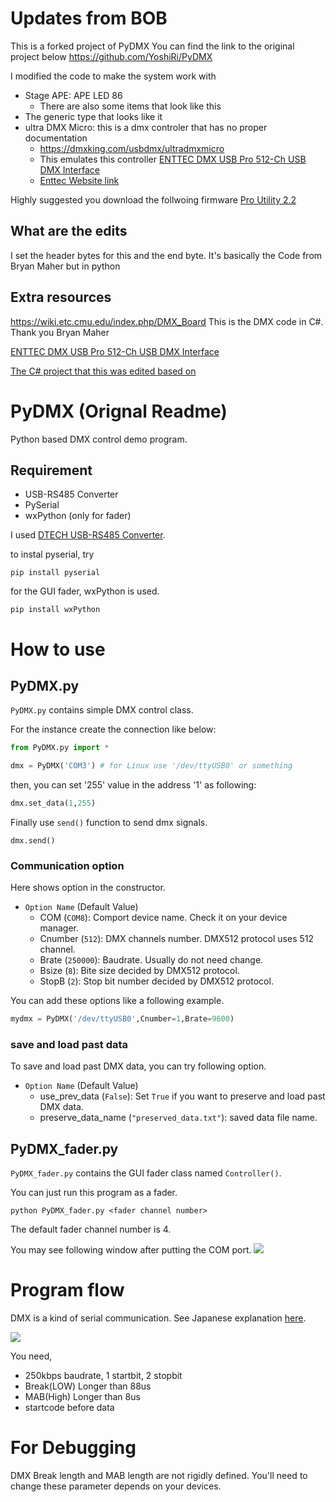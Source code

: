 

# Updates from BOB
This is a forked project of PyDMX
You can find the link to the original project below
https://github.com/YoshiRi/PyDMX

I modified the code to make the system work with
* Stage APE: APE LED 86
  - There are also some items that look like this
* The generic type that looks like it
* ultra DMX Micro: this is a dmx controler that has no proper documentation
  - https://dmxking.com/usbdmx/ultradmxmicro
  - This emulates this controller [ENTTEC DMX USB Pro 512-Ch USB DMX Interface](https://www.sweetwater.com/store/detail/DMXUSBPro--enttec-dmx-usb-pro-512-ch-usb-dmx-interface?mrkgadid=3301332569&mrkgcl=28&mrkgen=gpla&mrkgbflag=0&mrkgcat=livesound&lighting&acctid=21700000001645388&dskeywordid=92700046938524260&lid=92700046938524260&ds_s_kwgid=58700005283381190&ds_s_inventory_feed_id=97700000007215323&dsproductgroupid=468822162389&product_id=DMXUSBPro&prodctry=US&prodlang=en&channel=online&storeid=&device=c&network=g&matchtype=&adpos=largenumber&locationid=9005925&creative=280136035561&targetid=pla-468822162389&campaignid=1465475237&awsearchcpc=1&gclsrc=ds&gclsrc=ds)
  - [Enttec Website link](https://www.enttec.com/product/lighting-communication-protocols/dmx512/dmx-usb-interface/)

Highly suggested you download the follwoing firmware [Pro Utility 2.2](https://dol2kh495zr52.cloudfront.net/download/dmx_usb_pro/pro_utility_setup.exe)
## What are the edits
I set the header bytes for this and the end byte. It's basically the Code from Bryan Maher but in python


## Extra resources
https://wiki.etc.cmu.edu/index.php/DMX_Board
This is the DMX code in C#. Thank you Bryan Maher


[ENTTEC DMX USB Pro 512-Ch USB DMX Interface](https://www.sweetwater.com/store/detail/DMXUSBPro--enttec-dmx-usb-pro-512-ch-usb-dmx-interface?mrkgadid=3301332569&mrkgcl=28&mrkgen=gpla&mrkgbflag=0&mrkgcat=livesound&lighting&acctid=21700000001645388&dskeywordid=92700046938524260&lid=92700046938524260&ds_s_kwgid=58700005283381190&ds_s_inventory_feed_id=97700000007215323&dsproductgroupid=468822162389&product_id=DMXUSBPro&prodctry=US&prodlang=en&channel=online&storeid=&device=c&network=g&matchtype=&adpos=largenumber&locationid=9005925&creative=280136035561&targetid=pla-468822162389&campaignid=1465475237&awsearchcpc=1&gclsrc=ds&gclsrc=ds)


[The C# project that this was edited based on](https://wiki.etc.cmu.edu/images/1/13/DMX.zip)



# PyDMX (Orignal Readme)
Python based DMX control demo program.

## Requirement
- USB-RS485 Converter
- PySerial
- wxPython (only for fader)

I used [DTECH USB-RS485 Converter](https://www.amazon.co.jp/DTECH-USB%E3%82%B7%E3%83%AA%E3%82%A2%E3%83%AB%E3%83%9D%E3%83%BC%E3%83%88%E3%82%B3%E3%83%B3%E3%83%90%E3%83%BC%E3%82%BF%E3%83%BC-RS422%E3%81%AB%E6%8E%A5%E7%B6%9A-FTDI%E3%83%81%E3%83%83%E3%83%97%E4%BB%98%E3%81%8D%E3%82%A2%E3%83%80%E3%83%97%E3%82%BF%E3%83%BC%E3%82%B1%E3%83%BC%E3%83%96%E3%83%ABWindows-Xp%E3%81%8A%E3%82%88%E3%81%B3Mac%E3%81%AB%E5%AF%BE%E5%BF%9C/dp/B076WVFXN8/ref=sr_1_1?ie=UTF8&qid=1533279683&sr=8-1&keywords=Dtech+USB+RS485).

to instal pyserial, try

```
pip install pyserial
```

for the GUI fader, wxPython is used.

```
pip install wxPython
```

# How to use

## PyDMX.py

`PyDMX.py` contains simple DMX control class.

For the instance create the connection like below:

```python
from PyDMX.py import *

dmx = PyDMX('COM3') # for Linux use '/dev/ttyUSB0' or something
```

then, you can set '255' value in the address '1' as following:

```python
dmx.set_data(1,255)
```

Finally use `send()` function to send dmx signals.

```
dmx.send()
```

### Communication option

Here shows option in the constructor.


- `Option Name` (Default Value)
  - COM (`COM8`): Comport device name.  Check it on your device manager.
  - Cnumber (`512`): DMX channels number. DMX512 protocol uses 512 channel.
  - Brate (`250000`): Baudrate. Usually do not need change.
  - Bsize (`8`): Bite size decided by DMX512 protocol.
  - StopB (`2`): Stop bit number decided by DMX512 protocol.


You can add these options like a following example.

```python
mydmx = PyDMX('/dev/ttyUSB0',Cnumber=1,Brate=9600)
```

### save and load past data

To save and load past DMX data, you can try following option.

- `Option Name` (Default Value)
  - use_prev_data (`False`): Set `True` if you want to preserve and load past DMX data.
  - preserve_data_name (`"preserved_data.txt"`): saved data file name.

## PyDMX_fader.py

`PyDMX_fader.py` contains the GUI fader class named `Controller()`.

You can just run this program as a fader.

```
python PyDMX_fader.py <fader channel number>
```

The default fader channel number is 4.

You may see following window after putting the COM port.
![](https://i.imgur.com/Z1E0KOP.png)


# Program flow

DMX is a kind of serial communication.
See Japanese explanation [here](https://qiita.com/ossyaritoori/items/53c3dd438d4232515c18).

![](https://camo.qiitausercontent.com/bd9629642e937d38c088b68cd2711a7cc5a8a4fd/687474703a2f2f7777772e74616d61746563682e636f2e6a702f74616d6164612f646d78312e676966)

You need,

- 250kbps baudrate, 1 startbit, 2 stopbit
- Break(LOW) Longer than 88us
- MAB(High) Longer than 8us
- startcode before data


# For Debugging

DMX Break length and MAB length are not rigidly defined.
You'll need to change these parameter depends on your devices.
